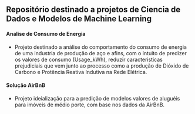 
## Repositório destinado a projetos de Ciencia de Dados e Modelos de Machine Learning

#### Analise de Consumo de Energia
- Projeto destinado a análise do comportamento do consumo de energia de uma industria de produção de aço e afins, com o intuito de predizer os valores de consumo (Usage_kWh), reduzir caracteristicas prejudiciais que vem junto ao processo como a produção de Dióxido de Carbono e Protência Reativa Indutiva na Rede Elétrica.

#### Solução AirBnB
- Projeto ideialização para a predição de modelos valores de aluguéis para imóveis de médio porte, com base nos dados da AirBnB.